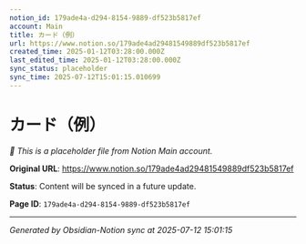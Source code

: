 ```yaml
---
notion_id: 179ade4a-d294-8154-9889-df523b5817ef
account: Main
title: カード（例）
url: https://www.notion.so/179ade4ad29481549889df523b5817ef
created_time: 2025-01-12T03:28:00.000Z
last_edited_time: 2025-01-12T03:28:00.000Z
sync_status: placeholder
sync_time: 2025-07-12T15:01:15.010699
---
```


# カード（例）

*🔄 This is a placeholder file from Notion Main account.*

**Original URL**: https://www.notion.so/179ade4ad29481549889df523b5817ef

**Status**: Content will be synced in a future update.

**Page ID**: `179ade4a-d294-8154-9889-df523b5817ef`

---

*Generated by Obsidian-Notion sync at 2025-07-12 15:01:15*
